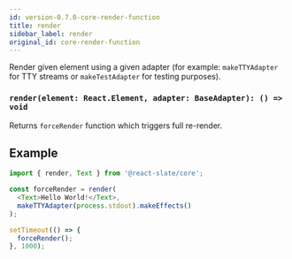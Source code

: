 ```yaml
---
id: version-0.7.0-core-render-function
title: render
sidebar_label: render
original_id: core-render-function
---
```


Render given element using a given adapter (for example: `makeTTYAdapter` for TTY streams or `makeTestAdapter` for testing purposes).

### `render(element: React.Element, adapter: BaseAdapter): () => void`

Returns `forceRender` function which triggers full re-render.

## Example

```js
import { render, Text } from '@react-slate/core';

const forceRender = render(
  <Text>Hello World!</Text>,
  makeTTYAdapter(process.stdout).makeEffects()
);

setTimeout(() => {
  forceRender();
}, 1000);
```
